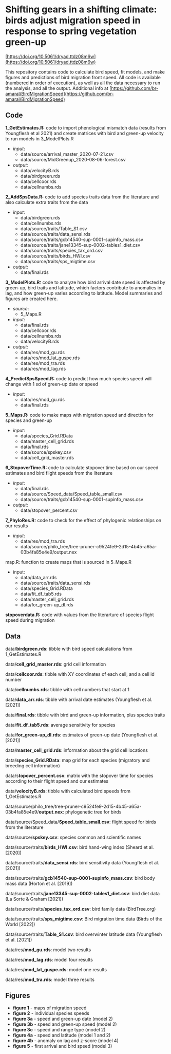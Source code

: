 # Shifting gears in a shifting climate: birds adjust migration speed in response to spring vegetation green-up

[https://doi.org/10.5061/dryad.ttdz08m6w](https://doi.org/10.5061/dryad.ttdz08m6w)

This repository contains code to calculate bird speed, fit models, and make figures and predictions of bird migration front speed. All code is available (numbered in order of execution), as well as all the data necessary to run the analysis, and all the output. Additional info at [https://github.com/br-amaral/BirdMigrationSpeed](https://github.com/br-amaral/BirdMigrationSpeed)

## Code

**1_GetEstimates.R:** code to import phenological mismatch data (results from Youngflesh et al 2021) and create matrices with bird and green-up velocity to run models in 3_ModelPlots.R

* *input*: 
  * data/source/arrival_master_2020-07-21.csv
  * data/source/MidGreenup_2020-08-06-forest.csv
* *output*:
  * data/velocityB.rds
  * data/birdgreen.rds
  * data/cellcoor.rds
  * data/cellnumbs.rds

**2_AddSpsData.R:** code to add species traits data from the literature and also calculate extra traits from the data

* *input*:
  * data/birdgreen.rds
  * data/cellnumbs.rds
  * data/source/traits/Table_S1.csv
  * data/source/traits/data_sensi.rds
  * data/source/traits/gcb14540-sup-0001-supinfo_mass.csv
  * data/source/traits/jane13345-sup-0002-tables1_diet.csv
  * data/source/traits/species_tax_ord.csv
  * data/source/traits/birds_HWI.csv
  * data/source/traits/sps_migtime.csv
* *output*:
  * data/final.rds

**3_ModelPlots.R:** code to analyze how bird arrival date speed is affected by green-up, bird traits and latitude, which factors contribute to anomalies in lag, and how green-up varies according to latitude. Model summaries and figures are created here.

* *source*:
  * 5_Maps.R
* *input*: 
  * data/final.rds
  * data/cellcoor.rds
  * data/cellnumbs.rds
  * data/velocityB.rds
* *output*:
  * data/res/mod_gu.rds
  * data/res/mod_lat_guspe.rds
  * data/res/mod_tra.rds
  * data/res/mod_lag.rds

**4_PredictSpsSpeed.R:** code to predict how much species speed will change with 1 sd of green-up date or speed

* *input*: 
  * data/res/mod_gu.rds
  * data/final.rds

**5_Maps.R:** code to make maps with migration speed and direction for species and green-up

* *input*:
  * data/species_Grid.RData
  * data/master_cell_grid.rds
  * data/final.rds
  * data/source/spskey.csv
  * data/cell_grid_master.rds

**6_StopoverTime.R:** code to calculate stopover time based on our speed estimates and bird flight speeds from the literature

* *input*:
  * data/final.rds
  * data/source/Speed_data/Speed_table_small.csv
  * data/source/traits/gcb14540-sup-0001-supinfo_mass.csv
* *output*:
  * data/stopover_percent.csv

**7_PhyloRes.R:** code to check for the effect of phylogenic relationships on our results

* *input*:
  * data/res/mod_tra.rds
  * data/source/philo_tree/tree-pruner-c9524fe9-2d15-4b45-a65a-03b4fa85e4e9/output.nex

map.R: function to create maps that is sourced in 5_Maps.R

* input:
  * data/data_arr.rds
  * data/source/traits/data_sensi.rds
  * data/species_Grid.RData
  * data/fit_df_tab5.rds
  * data/master_cell_grid.rds
  * data/for_green-up_dl.rds

**stopoverdata.R:** code with values from the literarture of species flight speed during migration

## Data

data/**birdgreen.rds**: tibble with bird speed calculations from 1_GetEstimates.R

data/**cell_grid_master.rds**: grid cell information

data/**cellcoor.rds**: tibble with XY coordinates of each cell, and a cell id number

data/**cellnumbs.rds**: tibble with cell numbers that start at 1

data/**data_arr.rds**: tibble with arrival date estimates (Youngflesh et al. [2021])

data/**final.rds**: tibble with bird and green-up information, plus species traits

data/**fit_df_tab5.rds**: average sensitivity for species

data/**for_green-up_dl.rds**: estimates of green-up date (Youngflesh et al. [2021])

data/**master_cell_grid.rds**: information about the grid cell locations

data/**species_Grid.RData**: map grid for each species (migratory and breeding cell information)

data/s**topover_percent.csv**: matrix with the stopover time for species according to their flight speed and our estimates

data/**velocityB.rds**: tibble with calculated bird speeds from 1_GetEstimates.R

data/source/philo_tree/tree-pruner-c9524fe9-2d15-4b45-a65a-03b4fa85e4e9/**output.nex**: phylogenetic tree for birds

data/source/Speed_data/**Speed_table_small.csv**: flight speed for birds from the literature

data/source/**spskey.csv**: species common and scientific names

data/source/traits/**birds_HWI.csv**: bird hand-wing index (Sheard et al. [2020])

data/source/traits/**data_sensi.rds**: bird sensitivity data (Youngflesh et al. [2021])

data/source/traits/**gcb14540-sup-0001-supinfo_mass.csv**: bird body mass data (Horton et al. [2019])

data/source/traits/**jane13345-sup-0002-tables1_diet.csv**: bird diet data (La Sorte & Graham [2021])

data/source/traits/**species_tax_ord.csv**: bird family data (BirdTree.org)

data/source/traits/**sps_migtime.csv**: Bird migration time data (Birds of the World [2022])

data/source/traits/**Table_S1.csv**: bird overwinter latitude data (Youngflesh et al. [2021])

data/res/**mod_gu.rds**: model two results

data/res/**mod_lag.rds**: model four results

data/res/**mod_lat_guspe.rds**: model one results

data/res/**mod_tra.rds**: model three results

## Figures

* **figure 1** - maps of migration speed
* **figure 2** - individual species speeds
* **figure 3a** - speed and green-up date (model 2)
* **figure 3b** - speed and green-up speed (model 2)
* **figure 3c** - speed and range type (model 2)
* **figure 4a** - speed and latitude (model 1 and 2)
* **figure 4b** - anomaly on lag and z-score (model 4)
* **figure 5** - first arrival and bird speed (model 3)

